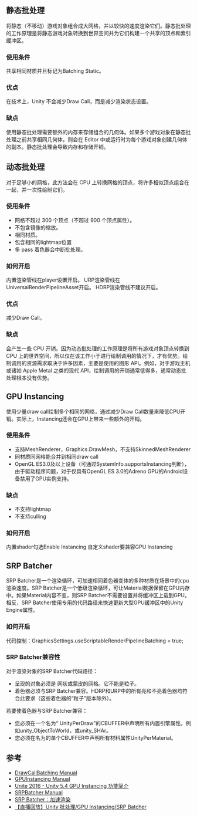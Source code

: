
## 静态批处理
将静态（不移动）游戏对象组合成大网格，并以较快的速度渲染它们。静态批处理的工作原理是将静态游戏对象转换到世界空间并为它们构建一个共享的顶点和索引缓冲区。

### 使用条件
共享相同材质并且标记为Batching Static。

### 优点
在技术上，Unity 不会减少Draw Call，而是减少渲染状态设置。

### 缺点
使用静态批处理需要额外的内存来存储组合的几何体。如果多个游戏对象在静态批处理之前共享相同几何体，则会在 Editor 中或运行时为每个游戏对象创建几何体的副本。静态批处理会导致内存和存储开销。

## 动态批处理
对于足够小的网格，此方法会在 CPU 上转换网格的顶点，将许多相似顶点组合在一起，并一次性绘制它们。

### 使用条件
* 网格不超过 300 个顶点（不超过 900 个顶点属性）。
* 不包含镜像的缩放。
* 相同材质。
* 包含相同的lightmap位置
* 多 pass 着色器会中断批处理。

### 如何开启
内置渲染管线在player设置开启。
URP渲染管线在UniversalRenderPipelineAsset开启。
HDRP渲染管线不建议开启。

### 优点
减少Draw Call。

### 缺点
会产生一些 CPU 开销。因为动态批处理的工作原理是将所有游戏对象顶点转换到 CPU 上的世界空间，所以仅在该工作小于进行绘制调用的情况下，才有优势。绘制调用的资源需求取决于许多因素，主要是使用的图形 API。例如，对于游戏主机或诸如 Apple Metal 之类的现代 API，绘制调用的开销通常低得多，通常动态批处理根本没有优势。

## GPU Instancing
使用少量draw call绘制多个相同的网格，通过减少Draw Call数量来降低CPU开销。实际上，Instancing还会在GPU上带来一些额外的开销。

### 使用条件
* 支持MeshRenderer，Graphics.DrawMesh，不支持SkinnedMeshRenderer
* 同材质同网格能合并到相同draw call
* OpenGL ES3.0及以上设备（可通过SystemInfo.supportsInstancing判断），由于驱动程序问题，对于仅具有OpenGL ES 3.0的Adreno GPU的Android设备禁用了GPU实例支持。

### 缺点
* 不支持lightmap
* 不支持culling

### 如何开启
内置shader勾选Enable Instancing
自定义shader要兼容GPU Instancing

## SRP Batcher
SRP Batcher是一个渲染循环，可加速相同着色器变体的多种材质在场景中的cpu渲染速度。SRP Batcher是一个低级渲染循环，可让Material数据保留在GPU内存中。如果Material内容不变，则SRP Batcher不需要设置并将缓冲区上载到GPU。相反，SRP Batcher使用专用的代码路径来快速更新大型GPU缓冲区中的Unity Engine属性。

### 如何开启
代码控制：GraphicsSettings.useScriptableRenderPipelineBatching = true;

### SRP Batcher兼容性
对于渲染对象的SRP Batcher代码路径：
* 呈现的对象必须是 网状或蒙皮的网格。它不能是粒子。
* 着色器必须与SRP Batcher兼容。HDRP和URP中的所有亮和不亮着色器均符合此要求（这些着色器的“粒子”版本除外）。

若要使着色器与SRP Batcher兼容：
* 您必须在一个名为“ UnityPerDraw”的CBUFFER中声明所有内置引擎属性。例如unity_ObjectToWorld，或unity_SHAr。
* 您必须在名为的单个CBUFFER中声明所有材料属性UnityPerMaterial。

## 参考
* [DrawCallBatching Manual](https://docs.unity3d.com/2019.4/Documentation/Manual/DrawCallBatching.html)
* [GPUInstancing Manual](https://docs.unity3d.com/Manual/GPUInstancing.html)
* [Unite 2016 - Unity 5.4 GPU Instancing 功能简介](http://unitytaiwan.blogspot.com/2016/05/unite-2016-unity-54-gpu-instancing.html)
* [SRPBatcher Manual](https://docs.unity.cn/2019.4/Documentation/Manual/SRPBatcher.html)
* [SRP Batcher：加速渲染](https://connect.unity.com/p/srp-batcher-jia-su-xuan-ran)
* [【直播回放】Unity 批处理/GPU Instancing/SRP Batcher](https://www.bilibili.com/video/BV1Af4y1y7Ca?from=search&seid=3448247563390578819)